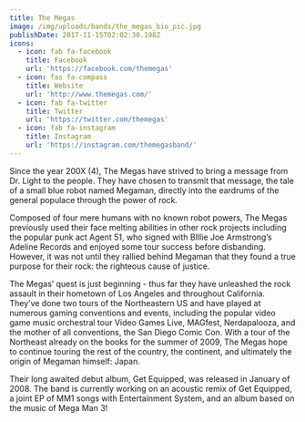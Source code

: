 ```yaml
---
title: The Megas
image: /img/uploads/bands/the_megas_bio_pic.jpg
publishDate: 2017-11-15T02:02:30.198Z
icons:
  - icon: fab fa-facebook
    title: Facebook
    url: 'https://facebook.com/themegas'
  - icon: fas fa-compass
    title: Website
    url: 'http://www.themegas.com/'
  - icon: fab fa-twitter
    title: Twitter
    url: 'https://twitter.com/themegas'
  - icon: fab fa-instagram
    title: Instagram
    url: 'https://instagram.com/themegasband/'
---
```

Since the year 200X (4), The Megas have strived to bring a message from Dr. Light to the people. They have chosen to transmit that message, the tale of a small blue robot named Megaman, directly into the eardrums of the general populace through the power of rock.

Composed of four mere humans with no known robot powers, The Megas previously used their face melting abilities in other rock projects including the popular punk act Agent 51, who signed with BIllie Joe Armstrong’s Adeline Records and enjoyed some tour success before disbanding. However, it was not until they rallied behind Megaman that they found a true purpose for their rock: the righteous cause of justice.

The Megas’ quest is just beginning - thus far they have unleashed the rock assault in their hometown of Los Angeles and throughout California. They’ve done two tours of the Northeastern US and have played at numerous gaming conventions and events, including the popular video game music orchestral tour Video Games Live, MAGfest, Nerdapalooza, and the mother of all conventions, the San Diego Comic Con. With a tour of the Northeast already on the books for the summer of 2009, The Megas hope to continue touring the rest of the country, the continent, and ultimately the origin of Megaman himself: Japan.

Their long awaited debut album, Get Equipped, was released in January of 2008. The band is currently working on an acoustic remix of Get Equipped, a joint EP of MM1 songs with Entertainment System, and an album based on the music of Mega Man 3!
